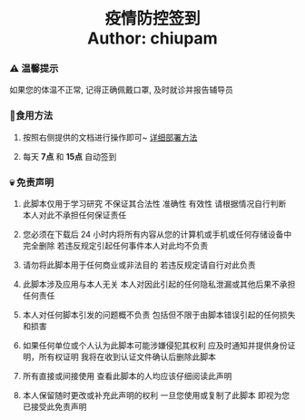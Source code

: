<h1 align="center">
  疫情防控签到
  <br>
  Author: chiupam
</h1>

### ⚠ 温馨提示

如果您的体温不正常, 记得正确佩戴口罩, 及时就诊并报告辅导员

### 🥰食用方法

1. 按照右侧提供的文档进行操作即可~ [详细部署方法](https://gitee.com/chiupam/Epidemic/blob/master/toturail/README.md)

2. 每天 **7点** 和 **15点** 自动签到

### 💀 免责声明

1. 此脚本仅用于学习研究 不保证其合法性 准确性 有效性 请根据情况自行判断 本人对此不承担任何保证责任 

2. 您必须在下载后 24 小时内将所有内容从您的计算机或手机或任何存储设备中完全删除 若违反规定引起任何事件本人对此均不负责

3. 请勿将此脚本用于任何商业或非法目的 若违反规定请自行对此负责

4. 此脚本涉及应用与本人无关 本人对因此引起的任何隐私泄漏或其他后果不承担任何责任

5. 本人对任何脚本引发的问题概不负责 包括但不限于由脚本错误引起的任何损失和损害

6. 如果任何单位或个人认为此脚本可能涉嫌侵犯其权利 应及时通知并提供身份证明，所有权证明 我将在收到认证文件确认后删除此脚本

7. 所有直接或间接使用 查看此脚本的人均应该仔细阅读此声明

8. 本人保留随时更改或补充此声明的权利 一旦您使用或复制了此脚本 即视为您已接受此免责声明

